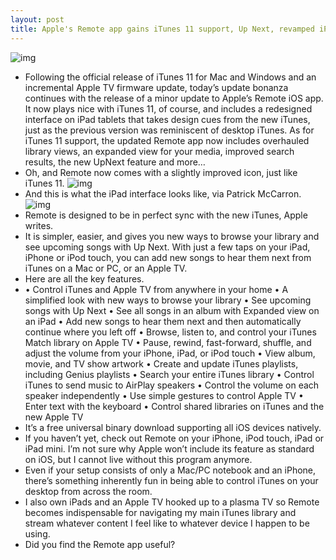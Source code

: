 ```yaml
---
layout: post
title: Apple's Remote app gains iTunes 11 support, Up Next, revamped iPad UI and more
---
```

![img](http://media.idownloadblog.com/wp-content/uploads/2012/11/Remote-3.0-for-iOS-iPad-screenshot-002.jpeg)
* Following the official release of iTunes 11 for Mac and Windows and an incremental Apple TV firmware update, today’s update bonanza continues with the release of a minor update to Apple’s Remote iOS app. It now plays nice with iTunes 11, of course, and includes a redesigned interface on iPad tablets that takes design cues from the new iTunes, just as the previous version was reminiscent of desktop iTunes. As for iTunes 11 support, the updated Remote app now includes overhauled library views, an expanded view for your media, improved search results, the new UpNext feature and more…
* Oh, and Remote now comes with a slightly improved icon, just like iTunes 11.
![img](http://media.idownloadblog.com/wp-content/uploads/2012/11/Remote-for-iOS-app-icon-small.png)
* And this is what the iPad interface looks like, via Patrick McCarron.
![img](http://media.idownloadblog.com/wp-content/uploads/2012/11/Remote-3.0-for-iOS-iPad-screenshot-001.jpg)
* Remote is designed to be in perfect sync with the new iTunes, Apple writes.
* It is simpler, easier, and gives you new ways to browse your library and see upcoming songs with Up Next. With just a few taps on your iPad, iPhone or iPod touch, you can add new songs to hear them next from iTunes on a Mac or PC, or an Apple TV.
* Here are all the key features.
* • Control iTunes and Apple TV from anywhere in your home • A simplified look with new ways to browse your library • See upcoming songs with Up Next • See all songs in an album with Expanded view on an iPad • Add new songs to hear them next and then automatically continue where you left off • Browse, listen to, and control your iTunes Match library on Apple TV • Pause, rewind, fast-forward, shuffle, and adjust the volume from your iPhone, iPad, or iPod touch • View album, movie, and TV show artwork • Create and update iTunes playlists, including Genius playlists • Search your entire iTunes library • Control iTunes to send music to AirPlay speakers • Control the volume on each speaker independently • Use simple gestures to control Apple TV • Enter text with the keyboard • Control shared libraries on iTunes and the new Apple TV
* It’s a free universal binary download supporting all iOS devices natively.
* If you haven’t yet, check out Remote on your iPhone, iPod touch, iPad or iPad mini. I’m not sure why Apple won’t include its feature as standard on iOS, but I cannot live without this program anymore.
* Even if your setup consists of only a Mac/PC notebook and an iPhone, there’s something inherently fun in being able to control iTunes on your desktop from across the room.
* I also own iPads and an Apple TV hooked up to a plasma TV so Remote becomes indispensable for navigating my main iTunes library and stream whatever content I feel like to whatever device I happen to be using.
* Did you find the Remote app useful?


